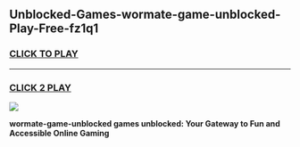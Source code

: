 
## Unblocked-Games-wormate-game-unblocked-Play-Free-fz1q1
<h3>
<a href="https://premium76.site?title=wormate-game-unblocked&ref=19M">CLICK TO PLAY</a></h3>
<hr>

<h3>
<a href="https://premium76.site?title=wormate-game-unblocked&ref=19M">CLICK 2 PLAY</a>
  
</h3>

<a href="https://premium76.site?title=wormate-game-unblocked&ref=19M"><img src="https://clearcache.store/games.png"></a>


**wormate-game-unblocked games unblocked: Your Gateway to Fun and Accessible Online Gaming**

